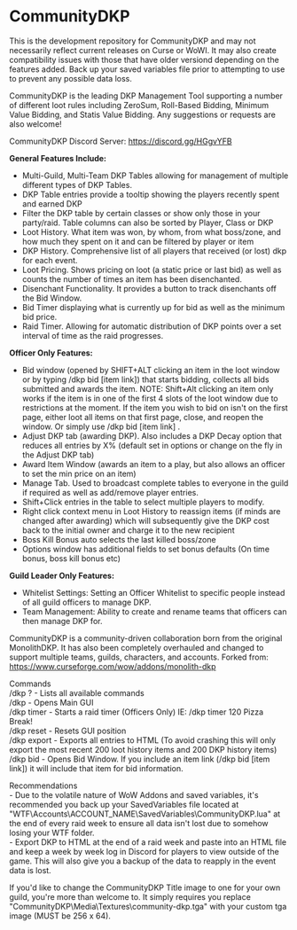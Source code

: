 # CommunityDKP

This is the development repository for CommunityDKP and may not necessarily reflect current releases on Curse or WoWI. It may also create compatibility issues with those that have older versiond depending on the features added. Back up your saved variables file prior to attempting to use to prevent any possible data loss.

CommunityDKP is the leading DKP Management Tool supporting a number of different loot rules including ZeroSum, Roll-Based Bidding, Minimum Value Bidding, and Statis Value Bidding. Any suggestions or requests are also welcome!  

CommunityDKP Discord Server: https://discord.gg/HGgvYFB
  
**General Features Include:**

   - Multi-Guild, Multi-Team DKP Tables allowing for management of multiple different types of DKP Tables.
   - DKP Table entries provide a tooltip showing the players recently spent and earned DKP  
   - Filter the DKP table by certain classes or show only those in your party/raid. Table columns can also be sorted by Player, Class or DKP
   - Loot History. What item was won, by whom, from what boss/zone, and how much they spent on it and can be filtered by player or item
   - DKP History. Comprehensive list of all players that received (or lost) dkp for each event.
   - Loot Pricing. Shows pricing on loot (a static price or last bid) as well as counts the number of times an item has been disenchanted.
   - Disenchant Functionality. It provides a button to track disenchants off the Bid Window.
   - Bid Timer displaying what is currently up for bid as well as the minimum bid price.
   - Raid Timer. Allowing for automatic distribution of DKP points over a set interval of time as the raid progresses.
 
**Officer Only Features:**
   - Bid window (opened by SHIFT+ALT clicking an item in the loot window or by typing /dkp bid [item link]) that starts bidding, collects all bids submitted and awards the item. NOTE: Shift+Alt clicking an item only works if the item is in one of the first 4 slots of the loot window due to restrictions at the moment. If the item you wish to bid on isn't on the first page, either loot all items on that first page, close, and reopen the window. Or simply use /dkp bid [item link] .
   - Adjust DKP tab (awarding DKP). Also includes a DKP Decay option that reduces all entries by X% (default set in options or change on the fly in the Adjust DKP tab)   
   - Award Item Window (awards an item to a play, but also allows an officer to set the min price on an item)
   - Manage Tab. Used to broadcast complete tables to everyone in the guild if required as well as add/remove player entries.  
   - Shift+Click entries in the table to select multiple players to modify.  
   - Right click context menu in Loot History to reassign items (if minds are changed after awarding) which will subsequently give the DKP cost back to the initial owner and charge it to the new recipient  
   - Boss Kill Bonus auto selects the last killed boss/zone  
   - Options window has additional fields to set bonus defaults (On time bonus, boss kill bonus etc)
 
**Guild Leader Only Features:**
   - Whitelist Settings: Setting an Officer Whitelist to specific people instead of all guild officers to manage DKP.
   - Team Management: Ability to create and rename teams that officers can then manage DKP for.
 
CommunityDKP is a community-driven collaboration born from the original MonolithDKP. It has also been completely overhauled and changed to support multiple teams, guilds, characters, and accounts. 
Forked from: https://www.curseforge.com/wow/addons/monolith-dkp
  
Commands  
	/dkp ?  	- Lists all available commands  
	/dkp 		- Opens Main GUI  
	/dkp timer	- Starts a raid timer (Officers Only) IE: /dkp timer 120 Pizza Break!  
	/dkp reset 	- Resets GUI position  
	/dkp export - Exports all entries to HTML (To avoid crashing this will only export the most recent 200 loot history items and 200 DKP history items)  
	/dkp bid 	- Opens Bid Window. If you include an item link (/dkp bid [item link]) it will include that item for bid information.  
  
Recommendations  
	- Due to the volatile nature of WoW Addons and saved variables, it's recommended you back up your SavedVariables file located at "WTF\Accounts\ACCOUNT_NAME\SavedVariables\CommunityDKP.lua" at the end of every raid week to ensure all data
	  isn't lost due to somehow losing your WTF folder.  
	- Export DKP to HTML at the end of a raid week and paste into an HTML file and keep a week by week log in Discord for players to view outside of the game. This will also give you a backup of the data to reapply in the event data is lost.  
  
If you'd like to change the CommunityDKP Title image to one for your own guild, you're more than welcome to. It simply requires you replace "CommunityDKP\Media\Textures\community-dkp.tga" with your custom tga image (MUST be 256 x 64).
